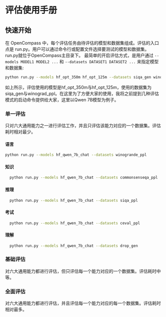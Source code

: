 # 评估使用手册
## 快速开始
在 OpenCompass 中，每个评估任务由待评估的模型和数据集组成。评估的入口点是 run.py。用户可以通过命令行或配置文件选择要测试的模型和数据集。run.py就位于OpenCompass主目录下。
最简单的开启评估方式，是用户通过 `--models MODEL1 MODEL2 ...` 和 `--datasets DATASET1 DATASET2 ...` 来指定模型和数据集:

  ```bash
  python run.py --models hf_opt_350m hf_opt_125m --datasets siqa_gen winograd_ppl
  ```
如上所示，评估使用的模型是hf_opt_350m与hf_opt_125m，使用的数据集为siqa_gen与winograd_ppl。在这里为了方便大家的使用，我将之前提到几种评估模式的启动命令提供给大家，这里以Qwen 7B模型为例子。
### 单一评估
只对六大通用能力之一进行评估工作，并且只评估该能力对应的一个数据集。评估耗时相对最少。
#### 语言
  ```bash
  python run.py --models hf_qwen_7b_chat --datasets winogrande_ppl
  ```
#### 知识
```bash
  python run.py --models hf_qwen_7b_chat --datasets commonsenseqa_ppl
  ```
#### 推理
```bash
  python run.py --models hf_qwen_7b_chat --datasets siqa_ppl
  ```
#### 考试
```bash
  python run.py --models hf_qwen_7b_chat --datasets ceval_ppl
  ```
#### 理解
```bash
  python run.py --models hf_qwen_7b_chat --datasets drop_gen
  ```
### 基础评估
对六大通用能力都进行评估，但只评估每一个能力对应的一个数据集。评估耗时中等。

### 全面评估
对六大通用能力都进行评估，并且评估每一个能力对应的每一个数据集。评估耗时相对最多。

